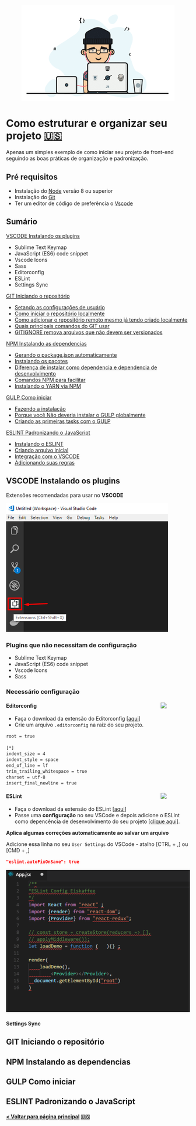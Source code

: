 <p align="center">
  <img width="420" src="screenshot/front-end-developers.gif" alt="Front-end Developer">
</p>

# Como estruturar e organizar seu projeto [🇺🇸](README.md)

Apenas um simples exemplo de como iniciar seu projeto de front-end seguindo as boas práticas de organização e padronização.


## Pré requisitos

- Instalação do [Node](https://nodejs.org/en/) versão 8 ou superior
- Instalação do [Git](https://git-scm.com/downloads)
- Ter um editor de código de preferência o [Vscode](https://code.visualstudio.com/download)


## Sumário

[VSCODE Instalando os plugins](#vscode-instalando-os-plugins)

- Sublime Text Keymap
- JavaScript (ES6) code snippet
- Vscode Icons
- Sass
- Editorconfig
- ESLint
- Settings Sync


[GIT Iniciando o repositório](#git-iniciando-o-reposit%C3%B3rio)

- [Setando as configurações de usuário](#)
- [Como iniciar o repositório localmente](#)
- [Como adicionar o repositório remoto mesmo já tendo criado localmente](#)
- [Quais principais comandos do GIT usar](#)
- [GITIGNORE remova arquivos que não devem ser versionados](#)


[NPM Instalando as dependencias](#npm-instalando-as-dependencias)

- [Gerando o package.json automaticamente](#)
- [Instalando os pacotes](#)
- [Diferença de instalar como dependencia e dependencia de desenvolvimento](#)
- [Comandos NPM para facilitar](#)
- [Instalando o YARN via NPM](#)


[GULP Como iniciar](#gulp-como-iniciar)

- [Fazendo a instalação](#)
- [Porque você Não deveria instalar o GULP globalmente](#)
- [Criando as primeiras tasks com o GULP](#)


[ESLINT Padronizando o JavaScript](#eslint-padronizando-o-javascript)

- [Instalando o ESLINT](#)
- [Criando arquivo inicial](#)
- [Integração com o VSCODE](#)
- [Adicionando suas regras](#)


## VSCODE Instalando os plugins

Extensões recomendadas para usar no **VSCODE**

![Gerenciador de extensões VSCODE](screenshot/vscode-exntensions.png)

### Plugins que não necessitam de configuração
- Sublime Text Keymap
- JavaScript (ES6) code snippet
- Vscode Icons
- Sass

### Necessário configuração

#### Editorconfig <img src="https://editorconfig.gallerycdn.vsassets.io/extensions/editorconfig/editorconfig/0.12.4/1527781734664/Microsoft.VisualStudio.Services.Icons.Default" width="80" align="right">

- Faça o download da extensão do Editorconfig [[aqui](https://marketplace.visualstudio.com/items?itemName=EditorConfig.EditorConfig)]
- Crie um arquivo `.editorconfig` na raiz do seu projeto.

```properties
root = true

[*]
indent_size = 4
indent_style = space
end_of_line = lf
trim_trailing_whitespace = true
charset = utf-8
insert_final_newline = true
```

#### ESLint <img src="https://dbaeumer.gallerycdn.vsassets.io/extensions/dbaeumer/vscode-eslint/1.4.5/1517498380672/Microsoft.VisualStudio.Services.Icons.Default" width="80" align="right">

- Faça o download da extensão do ESLint [[aqui](https://marketplace.visualstudio.com/items?itemName=dbaeumer.vscode-eslint)]
- Passe uma **configuração** no seu VSCode e depois adicione o ESLint como depencência de desenvolvimento do seu projeto [[clique aqui](#eslint-padronizando-o-javascript)].


**Aplica algumas correções automaticamente ao salvar um arquivo**

Adicione essa linha no seu `User Settings` do VSCode - atalho [CTRL + ,] ou [CMD + ,]

```json
"eslint.autoFixOnSave": true
```

![Correção ao salvar](screenshot/magic-onsave.gif)


#### Settings Sync

## GIT Iniciando o repositório
## NPM Instalando as dependencias
## GULP Como iniciar
## ESLINT Padronizando o JavaScript



#### [< Voltar para página principal](README.md) [🇺🇸](README.md)
